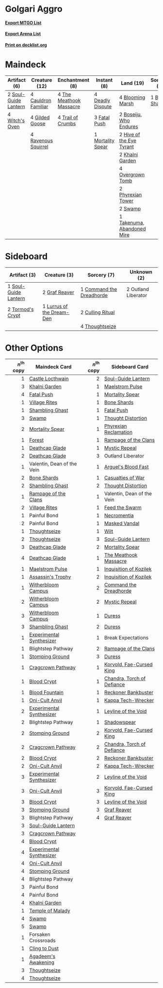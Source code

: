 # Golgari Aggro

#### [Export MTGO List](../collection/Golgari%20Aggro/Golgari%20Aggro.txt)
#### [Export Arena List](../collection/Golgari%20Aggro/Golgari%20Aggro_arena.txt)
#### [Print on decklist.org](http://decklist.org/?deckmain=4%09Blooming%20Marsh%0A1%09Bone%20Shards%0A2%09Boseiju,%20Who%20Endures%0A4%09Cauldron%20Familiar%0A2%09Cursebound%20Witch%0A4%09Darkbore%20Pathway%0A4%09Deadly%20Dispute%0A3%09Fatal%20Push%0A4%09Gilded%20Goose%0A2%09Hive%20of%20the%20Eye%20Tyrant%0A2%09Khalni%20Garden%0A1%09Mortality%20Spear%0A4%09Overgrown%20Tomb%0A2%09Phyrexian%20Tower%0A4%09Ravenous%20Squirrel%0A2%09Soul-Guide%20Lantern%0A2%09Swamp%0A1%09Takenuma,%20Abandoned%20Mire%0A4%09The%20Meathook%20Massacre%0A4%09Trail%20of%20Crumbs%0A4%09Witch's%20Oven&deckside=1%09Command%20the%20Dreadhorde%0A2%09Culling%20Ritual%0A2%09Graf%20Reaver%0A1%09Lurrus%20of%20the%20Dream-Den%0A2%09Outland%20Liberator%0A1%09Soul-Guide%20Lantern%0A4%09Thoughtseize%0A2%09Tormod's%20Crypt)
# Maindeck

|                                         Artifact (6)                                          |                                        Creature (12)                                         |                                         Enchantment (8)                                          |                                        Instant (8)                                         |                                              Land (19)                                              |                                      Sorcery (1)                                       |   Unknown (6)    |
|-----------------------------------------------------------------------------------------------|----------------------------------------------------------------------------------------------|--------------------------------------------------------------------------------------------------|--------------------------------------------------------------------------------------------|-----------------------------------------------------------------------------------------------------|----------------------------------------------------------------------------------------|------------------|
|2 [Soul-Guide Lantern](http://gatherer.wizards.com/Pages/Card/Details.aspx?multiverseid=476488)|4 [Cauldron Familiar](http://gatherer.wizards.com/Pages/Card/Details.aspx?multiverseid=473043)|4 [The Meathook Massacre](http://gatherer.wizards.com/Pages/Card/Details.aspx?multiverseid=534886)|4 [Deadly Dispute](http://gatherer.wizards.com/Pages/Card/Details.aspx?multiverseid=527381) |4 [Blooming Marsh](http://gatherer.wizards.com/Pages/Card/Details.aspx?multiverseid=417816)          |1 [Bone Shards](http://gatherer.wizards.com/Pages/Card/Details.aspx?multiverseid=522152)|2 Cursebound Witch|
|4 [Witch's Oven](http://gatherer.wizards.com/Pages/Card/Details.aspx?multiverseid=473199)      |4 [Gilded Goose](http://gatherer.wizards.com/Pages/Card/Details.aspx?multiverseid=473122)     |4 [Trail of Crumbs](http://gatherer.wizards.com/Pages/Card/Details.aspx?multiverseid=473141)      |3 [Fatal Push](http://gatherer.wizards.com/Pages/Card/Details.aspx?multiverseid=423724)     |2 [Boseiju, Who Endures](http://gatherer.wizards.com/Pages/Card/Details.aspx?multiverseid=548579)    |                                                                                        |4 Darkbore Pathway|
|                                                                                               |4 [Ravenous Squirrel](http://gatherer.wizards.com/Pages/Card/Details.aspx?multiverseid=522287)|                                                                                                  |1 [Mortality Spear](http://gatherer.wizards.com/Pages/Card/Details.aspx?multiverseid=513699)|2 [Hive of the Eye Tyrant](http://gatherer.wizards.com/Pages/Card/Details.aspx?multiverseid=527545)  |                                                                                        |                  |
|                                                                                               |                                                                                              |                                                                                                  |                                                                                            |2 [Khalni Garden](http://gatherer.wizards.com/Pages/Card/Details.aspx?multiverseid=220535)           |                                                                                        |                  |
|                                                                                               |                                                                                              |                                                                                                  |                                                                                            |4 [Overgrown Tomb](http://gatherer.wizards.com/Pages/Card/Details.aspx?multiverseid=405103)          |                                                                                        |                  |
|                                                                                               |                                                                                              |                                                                                                  |                                                                                            |2 [Phyrexian Tower](http://gatherer.wizards.com/Pages/Card/Details.aspx?multiverseid=456844)         |                                                                                        |                  |
|                                                                                               |                                                                                              |                                                                                                  |                                                                                            |2 [Swamp](http://gatherer.wizards.com/Pages/Card/Details.aspx?multiverseid=439858)                   |                                                                                        |                  |
|                                                                                               |                                                                                              |                                                                                                  |                                                                                            |1 [Takenuma, Abandoned Mire](http://gatherer.wizards.com/Pages/Card/Details.aspx?multiverseid=548591)|                                                                                        |                  |


# Sideboard

|                                         Artifact (3)                                          |                                            Creature (3)                                            |                                            Sorcery (7)                                            |    Unknown (2)    |
|-----------------------------------------------------------------------------------------------|----------------------------------------------------------------------------------------------------|---------------------------------------------------------------------------------------------------|-------------------|
|1 [Soul-Guide Lantern](http://gatherer.wizards.com/Pages/Card/Details.aspx?multiverseid=476488)|2 [Graf Reaver](http://gatherer.wizards.com/Pages/Card/Details.aspx?multiverseid=540963)            |1 [Command the Dreadhorde](http://gatherer.wizards.com/Pages/Card/Details.aspx?multiverseid=461009)|2 Outland Liberator|
|2 [Tormod's Crypt](http://gatherer.wizards.com/Pages/Card/Details.aspx?multiverseid=389723)    |1 [Lurrus of the Dream-Den](http://gatherer.wizards.com/Pages/Card/Details.aspx?multiverseid=479746)|2 [Culling Ritual](http://gatherer.wizards.com/Pages/Card/Details.aspx?multiverseid=513664)        |                   |
|                                                                                               |                                                                                                    |4 [Thoughtseize](http://gatherer.wizards.com/Pages/Card/Details.aspx?multiverseid=438676)          |                   |


# Other Options

|*n*<sup>th</sup> copy|                                           Maindeck Card                                           |*n*<sup>th</sup> copy|                                           Sideboard Card                                            |
|--------------------:|---------------------------------------------------------------------------------------------------|--------------------:|-----------------------------------------------------------------------------------------------------|
|                    1|[Castle Locthwain](http://gatherer.wizards.com/Pages/Card/Details.aspx?multiverseid=473203)        |                    2|[Soul-Guide Lantern](http://gatherer.wizards.com/Pages/Card/Details.aspx?multiverseid=476488)        |
|                    3|[Khalni Garden](http://gatherer.wizards.com/Pages/Card/Details.aspx?multiverseid=220535)           |                    1|[Maelstrom Pulse](http://gatherer.wizards.com/Pages/Card/Details.aspx?multiverseid=180613)           |
|                    4|[Fatal Push](http://gatherer.wizards.com/Pages/Card/Details.aspx?multiverseid=423724)              |                    1|[Mortality Spear](http://gatherer.wizards.com/Pages/Card/Details.aspx?multiverseid=513699)           |
|                    1|[Village Rites](http://gatherer.wizards.com/Pages/Card/Details.aspx?multiverseid=485449)           |                    1|[Bone Shards](http://gatherer.wizards.com/Pages/Card/Details.aspx?multiverseid=522152)               |
|                    1|[Shambling Ghast](http://gatherer.wizards.com/Pages/Card/Details.aspx?multiverseid=527406)         |                    1|[Fatal Push](http://gatherer.wizards.com/Pages/Card/Details.aspx?multiverseid=423724)                |
|                    3|[Swamp](http://gatherer.wizards.com/Pages/Card/Details.aspx?multiverseid=439858)                   |                    1|[Thought Distortion](http://gatherer.wizards.com/Pages/Card/Details.aspx?multiverseid=466871)        |
|                    2|[Mortality Spear](http://gatherer.wizards.com/Pages/Card/Details.aspx?multiverseid=513699)         |                    1|[Phyrexian Reclamation](http://gatherer.wizards.com/Pages/Card/Details.aspx?multiverseid=376448)     |
|                    1|[Forest](http://gatherer.wizards.com/Pages/Card/Details.aspx?multiverseid=439860)                  |                    1|[Rampage of the Clans](http://gatherer.wizards.com/Pages/Card/Details.aspx?multiverseid=457278)      |
|                    1|[Deathcap Glade](http://gatherer.wizards.com/Pages/Card/Details.aspx?multiverseid=541137)          |                    1|[Mystic Repeal](http://gatherer.wizards.com/Pages/Card/Details.aspx?multiverseid=476431)             |
|                    2|[Deathcap Glade](http://gatherer.wizards.com/Pages/Card/Details.aspx?multiverseid=541137)          |                    3|Outland Liberator                                                                                    |
|                    1|Valentin, Dean of the Vein                                                                         |                    1|[Arguel's Blood Fast](http://gatherer.wizards.com/Pages/Card/Details.aspx?multiverseid=439316)       |
|                    2|[Bone Shards](http://gatherer.wizards.com/Pages/Card/Details.aspx?multiverseid=522152)             |                    1|[Casualties of War](http://gatherer.wizards.com/Pages/Card/Details.aspx?multiverseid=461114)         |
|                    2|[Shambling Ghast](http://gatherer.wizards.com/Pages/Card/Details.aspx?multiverseid=527406)         |                    2|[Thought Distortion](http://gatherer.wizards.com/Pages/Card/Details.aspx?multiverseid=466871)        |
|                    1|[Rampage of the Clans](http://gatherer.wizards.com/Pages/Card/Details.aspx?multiverseid=457278)    |                    1|Valentin, Dean of the Vein                                                                           |
|                    2|[Village Rites](http://gatherer.wizards.com/Pages/Card/Details.aspx?multiverseid=485449)           |                    1|[Feed the Swarm](http://gatherer.wizards.com/Pages/Card/Details.aspx?multiverseid=491737)            |
|                    1|Painful Bond                                                                                       |                    1|[Necromentia](http://gatherer.wizards.com/Pages/Card/Details.aspx?multiverseid=485439)               |
|                    2|Painful Bond                                                                                       |                    1|[Masked Vandal](http://gatherer.wizards.com/Pages/Card/Details.aspx?multiverseid=503800)             |
|                    1|[Thoughtseize](http://gatherer.wizards.com/Pages/Card/Details.aspx?multiverseid=438676)            |                    1|[Wilt](http://gatherer.wizards.com/Pages/Card/Details.aspx?multiverseid=479696)                      |
|                    2|[Thoughtseize](http://gatherer.wizards.com/Pages/Card/Details.aspx?multiverseid=438676)            |                    3|[Soul-Guide Lantern](http://gatherer.wizards.com/Pages/Card/Details.aspx?multiverseid=476488)        |
|                    3|[Deathcap Glade](http://gatherer.wizards.com/Pages/Card/Details.aspx?multiverseid=541137)          |                    2|[Mortality Spear](http://gatherer.wizards.com/Pages/Card/Details.aspx?multiverseid=513699)           |
|                    4|[Deathcap Glade](http://gatherer.wizards.com/Pages/Card/Details.aspx?multiverseid=541137)          |                    1|[The Meathook Massacre](http://gatherer.wizards.com/Pages/Card/Details.aspx?multiverseid=534886)     |
|                    1|[Maelstrom Pulse](http://gatherer.wizards.com/Pages/Card/Details.aspx?multiverseid=180613)         |                    1|[Inquisition of Kozilek](http://gatherer.wizards.com/Pages/Card/Details.aspx?multiverseid=416897)    |
|                    1|[Assassin's Trophy](http://gatherer.wizards.com/Pages/Card/Details.aspx?multiverseid=452902)       |                    2|[Inquisition of Kozilek](http://gatherer.wizards.com/Pages/Card/Details.aspx?multiverseid=416897)    |
|                    1|[Witherbloom Campus](http://gatherer.wizards.com/Pages/Card/Details.aspx?multiverseid=513767)      |                    2|[Command the Dreadhorde](http://gatherer.wizards.com/Pages/Card/Details.aspx?multiverseid=461009)    |
|                    2|[Witherbloom Campus](http://gatherer.wizards.com/Pages/Card/Details.aspx?multiverseid=513767)      |                    2|[Mystic Repeal](http://gatherer.wizards.com/Pages/Card/Details.aspx?multiverseid=476431)             |
|                    3|[Witherbloom Campus](http://gatherer.wizards.com/Pages/Card/Details.aspx?multiverseid=513767)      |                    1|[Duress](http://gatherer.wizards.com/Pages/Card/Details.aspx?multiverseid=14557)                     |
|                    3|[Shambling Ghast](http://gatherer.wizards.com/Pages/Card/Details.aspx?multiverseid=527406)         |                    2|[Duress](http://gatherer.wizards.com/Pages/Card/Details.aspx?multiverseid=14557)                     |
|                    1|[Experimental Synthesizer](http://gatherer.wizards.com/Pages/Card/Details.aspx?multiverseid=548440)|                    1|Break Expectations                                                                                   |
|                    1|Blightstep Pathway                                                                                 |                    2|[Rampage of the Clans](http://gatherer.wizards.com/Pages/Card/Details.aspx?multiverseid=457278)      |
|                    1|[Stomping Ground](http://gatherer.wizards.com/Pages/Card/Details.aspx?multiverseid=405110)         |                    3|[Duress](http://gatherer.wizards.com/Pages/Card/Details.aspx?multiverseid=14557)                     |
|                    1|[Cragcrown Pathway](http://gatherer.wizards.com/Pages/Card/Details.aspx?multiverseid=491915)       |                    1|[Korvold, Fae-Cursed King](http://gatherer.wizards.com/Pages/Card/Details.aspx?multiverseid=476047)  |
|                    1|[Blood Crypt](http://gatherer.wizards.com/Pages/Card/Details.aspx?multiverseid=97102)              |                    1|[Chandra, Torch of Defiance](http://gatherer.wizards.com/Pages/Card/Details.aspx?multiverseid=417683)|
|                    1|[Blood Fountain](http://gatherer.wizards.com/Pages/Card/Details.aspx?multiverseid=540939)          |                    1|[Reckoner Bankbuster](http://gatherer.wizards.com/Pages/Card/Details.aspx?multiverseid=548568)       |
|                    1|[Oni-Cult Anvil](http://gatherer.wizards.com/Pages/Card/Details.aspx?multiverseid=548543)          |                    1|[Kappa Tech-Wrecker](http://gatherer.wizards.com/Pages/Card/Details.aspx?multiverseid=548507)        |
|                    2|[Experimental Synthesizer](http://gatherer.wizards.com/Pages/Card/Details.aspx?multiverseid=548440)|                    1|[Leyline of the Void](http://gatherer.wizards.com/Pages/Card/Details.aspx?multiverseid=107682)       |
|                    2|Blightstep Pathway                                                                                 |                    1|[Shadowspear](http://gatherer.wizards.com/Pages/Card/Details.aspx?multiverseid=476487)               |
|                    2|[Stomping Ground](http://gatherer.wizards.com/Pages/Card/Details.aspx?multiverseid=405110)         |                    2|[Korvold, Fae-Cursed King](http://gatherer.wizards.com/Pages/Card/Details.aspx?multiverseid=476047)  |
|                    2|[Cragcrown Pathway](http://gatherer.wizards.com/Pages/Card/Details.aspx?multiverseid=491915)       |                    2|[Chandra, Torch of Defiance](http://gatherer.wizards.com/Pages/Card/Details.aspx?multiverseid=417683)|
|                    2|[Blood Crypt](http://gatherer.wizards.com/Pages/Card/Details.aspx?multiverseid=97102)              |                    2|[Reckoner Bankbuster](http://gatherer.wizards.com/Pages/Card/Details.aspx?multiverseid=548568)       |
|                    2|[Oni-Cult Anvil](http://gatherer.wizards.com/Pages/Card/Details.aspx?multiverseid=548543)          |                    2|[Kappa Tech-Wrecker](http://gatherer.wizards.com/Pages/Card/Details.aspx?multiverseid=548507)        |
|                    3|[Experimental Synthesizer](http://gatherer.wizards.com/Pages/Card/Details.aspx?multiverseid=548440)|                    2|[Leyline of the Void](http://gatherer.wizards.com/Pages/Card/Details.aspx?multiverseid=107682)       |
|                    3|[Oni-Cult Anvil](http://gatherer.wizards.com/Pages/Card/Details.aspx?multiverseid=548543)          |                    3|[Korvold, Fae-Cursed King](http://gatherer.wizards.com/Pages/Card/Details.aspx?multiverseid=476047)  |
|                    3|[Blood Crypt](http://gatherer.wizards.com/Pages/Card/Details.aspx?multiverseid=97102)              |                    3|[Leyline of the Void](http://gatherer.wizards.com/Pages/Card/Details.aspx?multiverseid=107682)       |
|                    3|[Stomping Ground](http://gatherer.wizards.com/Pages/Card/Details.aspx?multiverseid=405110)         |                    3|[Graf Reaver](http://gatherer.wizards.com/Pages/Card/Details.aspx?multiverseid=540963)               |
|                    3|Blightstep Pathway                                                                                 |                    4|[Graf Reaver](http://gatherer.wizards.com/Pages/Card/Details.aspx?multiverseid=540963)               |
|                    3|[Soul-Guide Lantern](http://gatherer.wizards.com/Pages/Card/Details.aspx?multiverseid=476488)      |                     |                                                                                                     |
|                    3|[Cragcrown Pathway](http://gatherer.wizards.com/Pages/Card/Details.aspx?multiverseid=491915)       |                     |                                                                                                     |
|                    4|[Blood Crypt](http://gatherer.wizards.com/Pages/Card/Details.aspx?multiverseid=97102)              |                     |                                                                                                     |
|                    4|[Experimental Synthesizer](http://gatherer.wizards.com/Pages/Card/Details.aspx?multiverseid=548440)|                     |                                                                                                     |
|                    4|[Oni-Cult Anvil](http://gatherer.wizards.com/Pages/Card/Details.aspx?multiverseid=548543)          |                     |                                                                                                     |
|                    4|[Stomping Ground](http://gatherer.wizards.com/Pages/Card/Details.aspx?multiverseid=405110)         |                     |                                                                                                     |
|                    4|Blightstep Pathway                                                                                 |                     |                                                                                                     |
|                    3|Painful Bond                                                                                       |                     |                                                                                                     |
|                    4|Painful Bond                                                                                       |                     |                                                                                                     |
|                    4|[Khalni Garden](http://gatherer.wizards.com/Pages/Card/Details.aspx?multiverseid=220535)           |                     |                                                                                                     |
|                    1|[Temple of Malady](http://gatherer.wizards.com/Pages/Card/Details.aspx?multiverseid=380515)        |                     |                                                                                                     |
|                    4|[Swamp](http://gatherer.wizards.com/Pages/Card/Details.aspx?multiverseid=439858)                   |                     |                                                                                                     |
|                    5|[Swamp](http://gatherer.wizards.com/Pages/Card/Details.aspx?multiverseid=439858)                   |                     |                                                                                                     |
|                    1|Forsaken Crossroads                                                                                |                     |                                                                                                     |
|                    1|[Cling to Dust](http://gatherer.wizards.com/Pages/Card/Details.aspx?multiverseid=476338)           |                     |                                                                                                     |
|                    1|[Agadeem's Awakening](http://gatherer.wizards.com/Pages/Card/Details.aspx?multiverseid=491723)     |                     |                                                                                                     |
|                    3|[Thoughtseize](http://gatherer.wizards.com/Pages/Card/Details.aspx?multiverseid=438676)            |                     |                                                                                                     |
|                    4|[Thoughtseize](http://gatherer.wizards.com/Pages/Card/Details.aspx?multiverseid=438676)            |                     |                                                                                                     |


